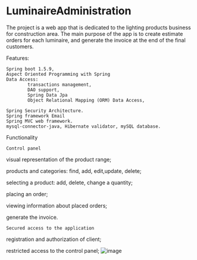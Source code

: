 # LuminaireAdministration

The project is a web app that is dedicated to the lighting products business for construction area. 
The main purpose of the app is to create estimate orders for each luminaire, and generate the invoice at the end of the final customers.

Features:

   	Spring boot 1.5.9,
   	Aspect Oriented Programming with Spring
   	Data Access: 
	       	transactions management, 
        	DAO support, 
        	Spring Data Jpa
        	Object Relational Mapping (ORM) Data Access,
        		       
    Spring Security Architecture.
    Spring framework Email
    Spring MVC web framework.
    mysql-connector-java, Hibernate validator, mySQL database.
    
Functionality
        

    Control panel
    

visual representation of the product range;

products and categories: find, add, edit,update, delete;

selecting a product: add, delete, change a quantity;

placing an order;

viewing information about placed orders;

generate the invoice.
        
        
    Secured access to the application
    
registration and authorization of client;

restricted access to the control panel;
![image](https://user-images.githubusercontent.com/30430563/168477940-853b6604-4a8b-4f2f-b38c-2f2fc429bd9a.png)



